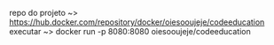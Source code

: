 repo do projeto ~> https://hub.docker.com/repository/docker/oiesooujeje/codeeducation
executar ~> docker run -p 8080:8080 oiesooujeje/codeeducation
